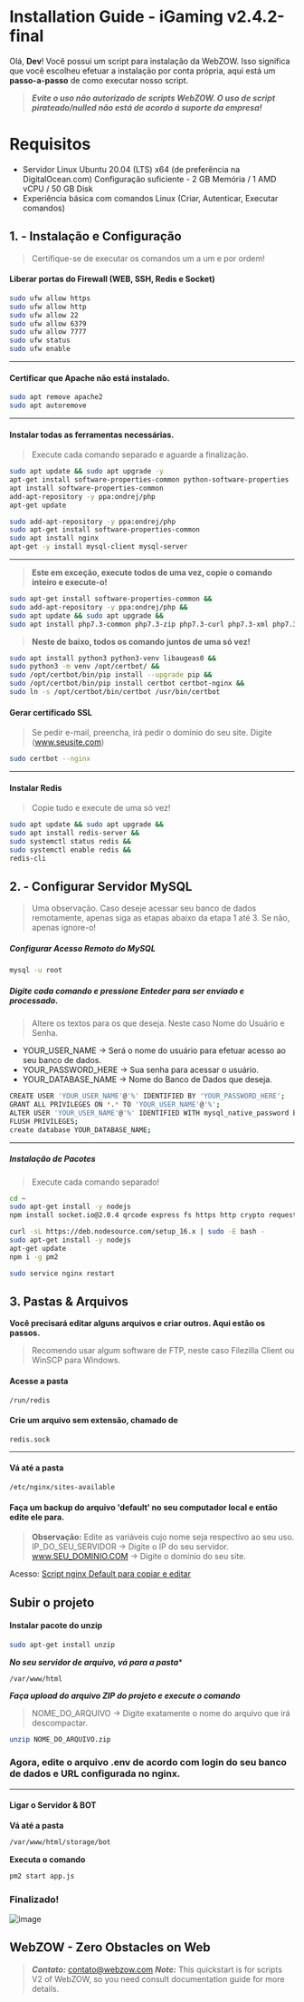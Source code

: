 #  Installation Guide - iGaming v2.4.2-final

Olá, **Dev**!
 Você possui um script para instalação da WebZOW. Isso significa que você escolheu efetuar a instalação por conta própria, aqui está um **passo-a-passo** de como executar nosso script.

> ***Evite o uso não autorizado de scripts WebZOW. 
> O uso de script pirateado/nulled não está de acordo á suporte da empresa!***

# Requisitos

* Servidor Linux Ubuntu 20.04 (LTS) x64 (de preferência na DigitalOcean.com)
Configuração suficiente - 2 GB Memória  / 1 AMD vCPU  / 50 GB  Disk
 * Experiência básica com comandos Linux (Criar, Autenticar, Executar comandos)

## 1. - Instalação e Configuração

> Certifique-se de executar os comandos um a um e por ordem!

#### Liberar portas do Firewall (WEB, SSH, Redis e Socket)

```bash
sudo ufw allow https
sudo ufw allow http
sudo ufw allow 22
sudo ufw allow 6379
sudo ufw allow 7777
sudo ufw status
sudo ufw enable
```
---
#### Certificar que Apache não está instalado.

```bash
sudo apt remove apache2  
sudo apt autoremove
```
---
#### Instalar todas as ferramentas necessárias.

> Execute cada comando separado e aguarde a finalização.
> 
```bash
sudo apt update && sudo apt upgrade -y
apt-get install software-properties-common python-software-properties
apt install software-properties-common
add-apt-repository -y ppa:ondrej/php
apt-get update
```

```bash
sudo add-apt-repository -y ppa:ondrej/php
sudo apt-get install software-properties-common
sudo apt install nginx
apt-get -y install mysql-client mysql-server
```
---
> **Este em exceção, execute todos de uma vez, copie o comando inteiro e execute-o!**

```bash
sudo apt-get install software-properties-common && 
sudo add-apt-repository -y ppa:ondrej/php && 
sudo apt update && sudo apt upgrade && 
sudo apt install php7.3-common php7.3-zip php7.3-curl php7.3-xml php7.3-xmlrpc php7.3-mysql php7.3-pdo php7.3-gd php7.3-imagick php7.3-ldap php7.3-imap php7.3-mbstring php7.3-intl php7.3-cli php7.3-tidy php7.3-bcmath php7.3-opcache
```
> **Neste de baixo, todos os comando juntos de uma só vez!**

```bash
sudo apt install python3 python3-venv libaugeas0 &&  
sudo python3 -m venv /opt/certbot/ &&  
sudo /opt/certbot/bin/pip install --upgrade pip &&  
sudo /opt/certbot/bin/pip install certbot certbot-nginx &&  
sudo ln -s /opt/certbot/bin/certbot /usr/bin/certbot  
```
#### Gerar certificado SSL

> Se pedir e-mail, preencha, irá pedir o domínio do seu site. Digite (www.seusite.com)

```bash
sudo certbot --nginx
```
---
#### Instalar Redis
> Copie tudo e execute de uma só vez!

```bash
sudo apt update && sudo apt upgrade &&  
sudo apt install redis-server &&  
sudo systemctl status redis &&  
sudo systemctl enable redis &&  
redis-cli
```


## 2. - Configurar Servidor MySQL

> Uma observação. Caso deseje acessar seu banco de dados remotamente, apenas siga as etapas abaixo da etapa 1 até 3. Se não, apenas ignore-o!

##### Configurar Acesso Remoto do MySQL

```bash
mysql -u root
```
##### Digite cada comando e pressione Enteder para ser enviado e processado.
> Altere os textos para os que deseja. Neste caso Nome do Usuário e Senha.
* YOUR_USER_NAME -> Será o nome do usuário para efetuar acesso ao seu banco de dados.
* YOUR_PASSWORD_HERE -> Sua senha para acessar o usuário.
* YOUR_DATABASE_NAME -> Nome do Banco de Dados que deseja.
  
```bash
CREATE USER 'YOUR_USER_NAME'@'%' IDENTIFIED BY 'YOUR_PASSWORD_HERE';  
GRANT ALL PRIVILEGES ON *.* TO 'YOUR_USER_NAME'@'%';  
ALTER USER 'YOUR_USER_NAME'@'%' IDENTIFIED WITH mysql_native_password BY 'YOUR_PASSWORD_HERE';  
FLUSH PRIVILEGES;  
create database YOUR_DATABASE_NAME;
```

---
##### Instalação de Pacotes
> Execute cada comando separado!

```bash
cd ~
sudo apt-get install -y nodejs
npm install socket.io@2.0.4 qrcode express fs https http crypto request mysql sha256 mathjs randomstring body-parser nodemailer multer

curl -sL https://deb.nodesource.com/setup_16.x | sudo -E bash -  
sudo apt-get install -y nodejs  
apt-get update  
npm i -g pm2

sudo service nginx restart
```


## 3. Pastas & Arquivos

**Você precisará editar alguns arquivos e criar outros. Aqui estão os passos.**
> Recomendo usar algum software de FTP, neste caso Filezilla Client ou WinSCP para Windows.
#### Acesse a pasta

```
/run/redis
```
#### Crie um arquivo sem extensão, chamado de
```
redis.sock
```
---
#### Vá até a pasta

```
/etc/nginx/sites-available
```
#### Faça um backup do arquivo 'default' no seu computador local e então edite ele para.
> **Observação:**  Edite as variáveis cujo nome seja respectivo ao seu uso.
> IP_DO_SEU_SERVIDOR -> Digite o IP do seu servidor.
> www.SEU_DOMINIO.COM -> Digite o domínio do seu site.

Acesso: [Script nginx Default para copiar e editar](https://pastebin.com/raw/Q08QCp5V)


## Subir o projeto

#### Instalar pacote do unzip

```bash
sudo apt-get install unzip
```

***No seu servidor de arquivo, vá para a pasta****

```file
/var/www/html
```

***Faça upload do arquivo ZIP do projeto e execute o comando***
> NOME_DO_ARQUIVO -> Digite exatamente o nome do arquivo que irá descompactar.

```bash
unzip NOME_DO_ARQUIVO.zip
```

### Agora, edite o arquivo .env de acordo com login do seu banco de dados e URL configurada no nginx.

---
#### Ligar o Servidor & BOT
**Vá até a pasta**

```bash
/var/www/html/storage/bot
```
**Executa o comando**

```bash
pm2 start app.js
```

### Finalizado!

![image](https://github.com/WebZow/quickstart-install-v2/assets/6683056/c32a5b10-4f20-4536-8cf4-5f66133a10ce)


## WebZOW - Zero Obstacles on Web
> ***Contato:*** contato@webzow.com
> ***Note:*** This quickstart is for scripts V2 of WebZOW, so you need consult documentation guide for more details.
